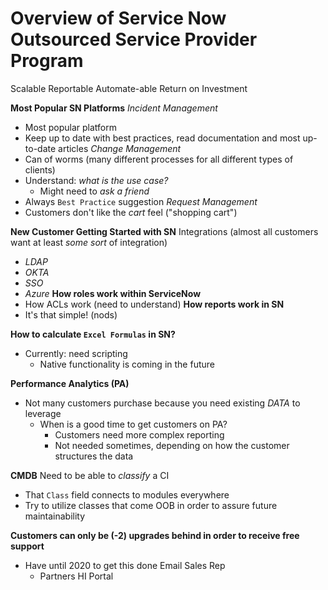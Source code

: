 # Overview of Service Now Outsourced Service Provider Program

Scalable
Reportable
Automate-able
Return on Investment

**Most Popular SN Platforms**
_Incident Management_
  - Most popular platform
  - Keep up to date with best practices, read documentation and
    most up-to-date articles
_Change Management_
  - Can of worms (many different processes for all different types of clients)
  - Understand: _what is the use case?_
    - Might need to _ask a friend_
  - Always `Best Practice` suggestion
_Request Management_
  - Customers don't like the _cart_ feel ("shopping cart")

**New Customer Getting Started with SN**
Integrations (almost all customers want at least _some sort_ of integration)
  - _LDAP_
  - _OKTA_
  - _SSO_
  - _Azure_
**How roles work within ServiceNow**
  - How ACLs work (need to understand)
**How reports work in SN**
  - It's that simple! (nods)

**How to calculate `Excel Formulas` in SN?**
  - Currently: need scripting
    - Native functionality is coming in the future

**Performance Analytics (PA)**
- Not many customers purchase because you need existing _DATA_ to leverage
  - When is a good time to get customers on PA?
    - Customers need more complex reporting
    - Not needed sometimes, depending on how the customer structures the data

**CMDB**
Need to be able to _classify_ a CI
  - That `Class` field connects to modules everywhere
  - Try to utilize classes that come OOB in order to assure future maintainability

**Customers can only be (-2) upgrades behind in order to receive free support**
- Have until 2020 to get this done
Email
Sales Rep
  - Partners
HI Portal


